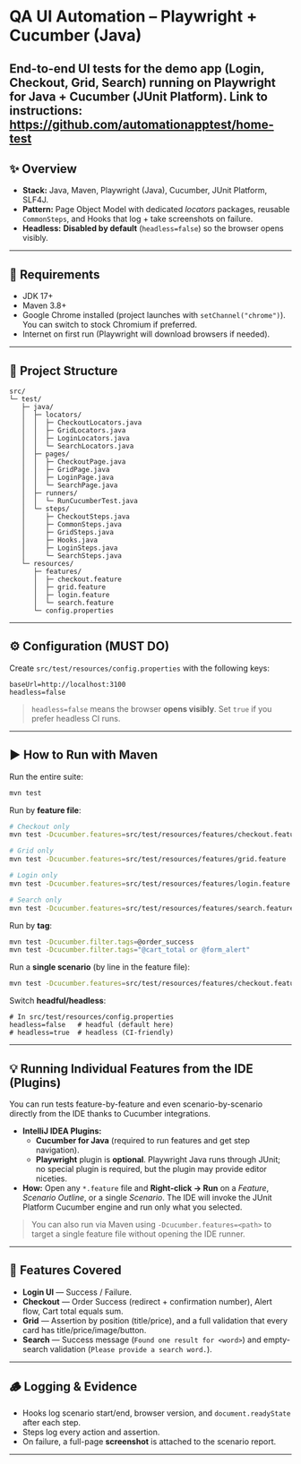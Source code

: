 # QA UI Automation – Playwright + Cucumber (Java)

End-to-end UI tests for the demo app (Login, Checkout, Grid, Search) running on **Playwright for Java** + **Cucumber** (JUnit Platform).
Link to instructions: https://github.com/automationapptest/home-test
---

## ✨ Overview
- **Stack:** Java, Maven, Playwright (Java), Cucumber, JUnit Platform, SLF4J.
- **Pattern:** Page Object Model with dedicated *locators* packages, reusable `CommonSteps`, and Hooks that log + take screenshots on failure.
- **Headless:** **Disabled by default** (`headless=false`) so the browser opens visibly.

---

## 🧰 Requirements
- JDK 17+
- Maven 3.8+
- Google Chrome installed (project launches with `setChannel("chrome")`). You can switch to stock Chromium if preferred.
- Internet on first run (Playwright will download browsers if needed).

---

## 📁 Project Structure
```
src/
└─ test/
   ├─ java/
   │  ├─ locators/
   │  │  ├─ CheckoutLocators.java
   │  │  ├─ GridLocators.java
   │  │  ├─ LoginLocators.java
   │  │  └─ SearchLocators.java
   │  ├─ pages/
   │  │  ├─ CheckoutPage.java
   │  │  ├─ GridPage.java
   │  │  ├─ LoginPage.java
   │  │  └─ SearchPage.java
   │  ├─ runners/
   │  │  └─ RunCucumberTest.java
   │  └─ steps/
   │     ├─ CheckoutSteps.java
   │     ├─ CommonSteps.java
   │     ├─ GridSteps.java
   │     ├─ Hooks.java
   │     ├─ LoginSteps.java
   │     └─ SearchSteps.java
   └─ resources/
      ├─ features/
      │  ├─ checkout.feature
      │  ├─ grid.feature
      │  ├─ login.feature
      │  └─ search.feature
      └─ config.properties
```

---

## ⚙️ Configuration (MUST DO)
Create `src/test/resources/config.properties` with the following keys:

```properties
baseUrl=http://localhost:3100
headless=false
```

> `headless=false` means the browser **opens visibly**. Set `true` if you prefer headless CI runs.

---

## ▶️ How to Run with Maven

Run the entire suite:
```bash
mvn test
```

Run by **feature file**:
```bash
# Checkout only
mvn test -Dcucumber.features=src/test/resources/features/checkout.feature

# Grid only
mvn test -Dcucumber.features=src/test/resources/features/grid.feature

# Login only
mvn test -Dcucumber.features=src/test/resources/features/login.feature

# Search only
mvn test -Dcucumber.features=src/test/resources/features/search.feature
```

Run by **tag**:
```bash
mvn test -Dcucumber.filter.tags=@order_success
mvn test -Dcucumber.filter.tags="@cart_total or @form_alert"
```

Run a **single scenario** (by line in the feature file):
```bash
mvn test -Dcucumber.features=src/test/resources/features/checkout.feature:12
```

Switch **headful/headless**:
```properties
# In src/test/resources/config.properties
headless=false   # headful (default here)
# headless=true  # headless (CI-friendly)
```

---

## 💡 Running Individual Features from the IDE (Plugins)

You can run tests feature-by-feature and even scenario-by-scenario directly from the IDE thanks to Cucumber integrations.

- **IntelliJ IDEA Plugins:**
  - **Cucumber for Java** (required to run features and get step navigation).
  - **Playwright** plugin is **optional**. Playwright Java runs through JUnit; no special plugin is required, but the plugin may provide editor niceties.  
- **How:** Open any `*.feature` file and **Right‑click → Run** on a *Feature*, *Scenario Outline*, or a single *Scenario*. The IDE will invoke the JUnit Platform Cucumber engine and run only what you selected.

> You can also run via Maven using `-Dcucumber.features=<path>` to target a single feature file without opening the IDE runner.

---

## 🧪 Features Covered
- **Login UI** — Success / Failure.
- **Checkout** — Order Success (redirect + confirmation number), Alert flow, Cart total equals sum.
- **Grid** — Assertion by position (title/price), and a full validation that every card has title/price/image/button.
- **Search** — Success message (`Found one result for <word>`) and empty-search validation (`Please provide a search word.`).

---

## 🪵 Logging & Evidence
- Hooks log scenario start/end, browser version, and `document.readyState` after each step.
- Steps log every action and assertion.
- On failure, a full-page **screenshot** is attached to the scenario report.

---
